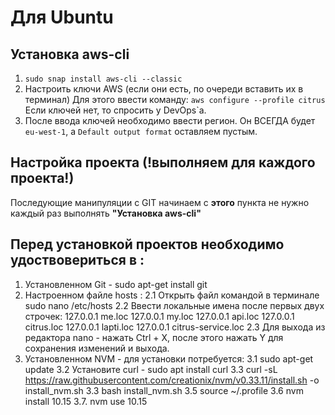 # Для Ubuntu

## Установка aws-cli

1. ```sudo snap install aws-cli --classic```
2. Настроить ключи AWS (если они есть, по очереди вставить их в терминал) Для этого ввести команду:
```aws configure --profile citrus```
Если ключей нет, то спросить у DevOps`a.
3. После ввода ключей необходимо ввести регион. Он ВСЕГДА будет ```eu-west-1```, а ```Default output format``` оставляем пустым.

## Настройка проекта **(!выполняем для каждого проекта!)**
Последующие манипуляции с  GIT начинаем с **этого** пункта не нужно каждый раз выполнять **"Установка aws-cli"**

## Перед установкой проектов необходимо удоствовериться в :
1. Установленном Git - sudo apt-get install git
2. Настроенном файле hosts :
	2.1  Открыть файл командой в терминале sudo nano /etc/hosts
	2.2  Ввести локальные имена после первых двух строчек:
		127.0.0.1 me.loc
		127.0.0.1 my.loc
		127.0.0.1 api.loc
		127.0.0.1 citrus.loc
		127.0.0.1 lapti.loc
		127.0.0.1 citrus-service.loc
	2.3 Для выхода из редактора nano - нажать Ctrl + X, после этого нажать Y для сохранения изменений и выхода.
3. Установленном NVM - для установки потребуется:
	3.1 sudo apt-get update
	3.2 Установите curl - sudo apt install curl
	3.3 curl -sL https://raw.githubusercontent.com/creationix/nvm/v0.33.11/install.sh -o install_nvm.sh
	3.3 bash install_nvm.sh
	3.5 source ~/.profile
	3.6 nvm install 10.15
	3.7. nvm use 10.15
